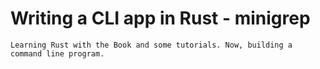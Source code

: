 # Writing a CLI app in Rust - minigrep

```
Learning Rust with the Book and some tutorials. Now, building a command line program.
```
